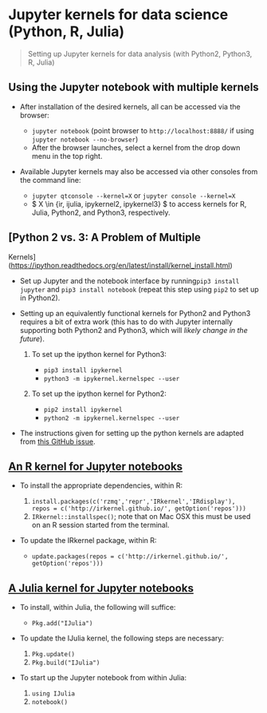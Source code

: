 # Jupyter kernels for data science (Python, R, Julia)

> Setting up Jupyter kernels for data analysis (with Python2, Python3, R, Julia)

## Using the Jupyter notebook with multiple kernels
- After installation of the desired kernels, all can be accessed via the 
  browser:

  * `jupyter notebook` (point browser to `http://localhost:8888/` if using
    `jupyter notebook --no-browser`)
  * After the browser launches, select a kernel from the drop down menu in the 
    top right.

- Available Jupyter kernels may also be accessed via other consoles from the 
  command line:

  * `jupyter qtconsole --kernel=X` or `jupyter console --kernel=X`
  * $ X \in \{ir, ijulia, ipykernel2, ipykernel3\} $ to access kernels for R,
    Julia, Python2, and Python3, respectively.
  
## [Python 2 vs. 3: A Problem of Multiple 
   Kernels](https://ipython.readthedocs.org/en/latest/install/kernel_install.html)

- Set up Jupyter and the notebook interface by running`pip3 install jupyter` and
  `pip3 install notebook` (repeat this step using `pip2` to set up in Python2).

- Setting up an equivalently functional kernels for Python2 and Python3 requires
  a bit of extra work (this has to do with Jupyter internally supporting both
  Python2 and Python3, which will _likely change in the future_).

  1. To set up the ipython kernel for Python3:
     * `pip3 install ipykernel`
     * `python3 -m ipykernel.kernelspec --user`

  2. To set up the ipython kernel for Python2:
     * `pip2 install ipykernel`
     * `python2 -m ipykernel.kernelspec --user`

- The instructions given for setting up the python kernels are adapted from 
  [this GitHub issue](https://github.com/jupyter/jupyter/issues/52).

## [An R kernel for Jupyter notebooks](http://irkernel.github.io/installation/)

- To install the appropriate dependencies, within R:

  1. `install.packages(c('rzmq','repr','IRkernel','IRdisplay'), 
     repos = c('http://irkernel.github.io/', getOption('repos')))`
  2. `IRkernel::installspec()`; note that on Mac OSX this must be used on an R 
     session started from the terminal.

- To update the IRkernel package, within R:

  * `update.packages(repos = c('http://irkernel.github.io/', 
    getOption('repos')))`

## [A Julia kernel for Jupyter notebooks](https://github.com/JuliaLang/IJulia.jl)

- To install, within Julia, the following will suffice:

  * `Pkg.add("IJulia")`

- To update the IJulia kernel, the following steps are necessary:

  1. `Pkg.update()`
  2. `Pkg.build("IJulia")`

- To start up the Jupyter notebook from within Julia:

  1. `using IJulia`
  2. `notebook()`
